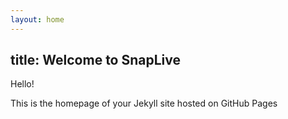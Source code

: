 ```yaml
---
layout: home
---
```

title: Welcome to SnapLive
---

Hello!

This is the homepage of your Jekyll site hosted on GitHub Pages
